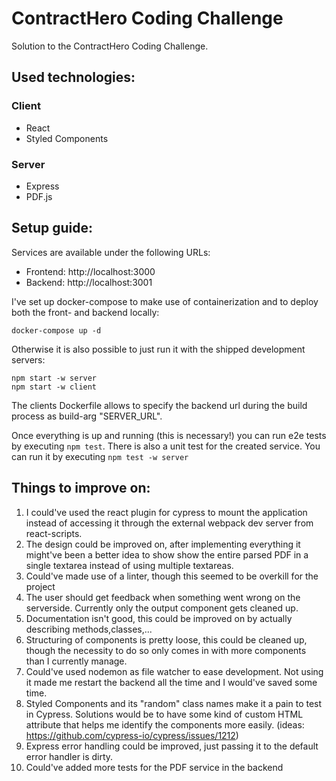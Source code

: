 # ContractHero Coding Challenge

Solution to the ContractHero Coding Challenge.

## Used technologies:

### Client

- React
- Styled Components

### Server

- Express
- PDF.js

## Setup guide:

Services are available under the following URLs:

- Frontend: http://localhost:3000
- Backend: http://localhost:3001

I've set up docker-compose to make use of containerization and to deploy both the front- and backend locally:

`docker-compose up -d`

Otherwise it is also possible to just run it with the shipped development servers:

`npm start -w server`\
`npm start -w client`

The clients Dockerfile allows to specify the backend url during the build process as build-arg "SERVER_URL".

Once everything is up and running (this is necessary!) you can run e2e tests by executing `npm test`.
There is also a unit test for the created service. You can run it by executing `npm test -w server`

## Things to improve on:

1. I could've used the react plugin for cypress to mount the application instead of accessing it through the external webpack dev server from react-scripts.
2. The design could be improved on, after implementing everything it might've been a better idea to show show the entire parsed PDF in a single textarea instead of using multiple textareas.
3. Could've made use of a linter, though this seemed to be overkill for the project
4. The user should get feedback when something went wrong on the serverside. Currently only the output component gets cleaned up.
5. Documentation isn't good, this could be improved on by actually describing methods,classes,...
6. Structuring of components is pretty loose, this could be cleaned up, though the necessity to do so only comes in with more components than I currently manage.
7. Could've used nodemon as file watcher to ease development. Not using it made me restart the backend all the time and I would've saved some time.
8. Styled Components and its "random" class names make it a pain to test in Cypress. Solutions would be to have some kind of custom HTML attribute that helps me identify the components more easily. (ideas: https://github.com/cypress-io/cypress/issues/1212)
9. Express error handling could be improved, just passing it to the default error handler is dirty.
10. Could've added more tests for the PDF service in the backend
